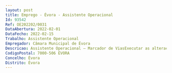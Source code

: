 ```yaml
--- 
layout: post
title: Emprego - Évora - Assistente Operacional
Id: 93542
Ref: OE202202/0031
DataAbertura: 2022-02-01
DataFecho: 2022-02-15
Trabalho: Assistente Operacional
Empregador: Câmara Municipal de Évora
Descricao: Assistente Operacional – Marcador de ViasExecutar as alterações temporárias à circulação e estacionamento  instalar a sinalização rodoviária horizontal e vertical  proceder à reparação da sinalização vertical.
CodigoPostal: 7000-506 ÉVORA
Concelho: Évora
Distrito: Évora
--- 
```


